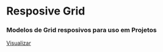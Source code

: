 # Resposive Grid
### Modelos de Grid resposivos para uso em Projetos
[Visualizar](https://ednotsheeran.github.io/Responsive-Grid/.)
